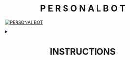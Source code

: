 <h1 align="center"> P E R S O N A L B O T </h1>

[![PERSONAL BOT](https://telegra.ph/file/331629d248354bcb945e0.jpg)](https://t.me/Furious_X_Y)


<details>
  <summary> <h1 align="center">INSTRUCTIONS</h1> </summary>

  - Read carefully
        
        - Fork at your own risk.
        
        - Owner will not be responsible for any kinds for ban due to bot.

        - You can host this project on heroku,  Zeet, Uffizi.

        - Please ask to owner before using codes.

<h3> DEPLOY TO HEROKU </h3>

<a href="https://dashboard.heroku.com/new?button-url=https%3A%2F%2Fgithub.com%2FFURIOUS-XY%2FPERSONAL-USERBOT&template=https%3A%2F%2Fgithub.com%2FFURIOUS-XY%2FPERSONAL-USERBOT" rel="nofollow" style="background-color: initial; box-sizing: border-box; color: #0366d6; text-decoration-line: none;"><img alt="Deploy" data-canonical-src="https://www.herokucdn.com/deploy/button.svg" src="https://camo.githubusercontent.com/83b0e95b38892b49184e07ad572c94c8038323fb/68747470733a2f2f7777772e6865726f6b7563646e2e636f6d2f6465706c6f792f627574746f6e2e737667" style="border-style: none; box-sizing: initial; max-width: 100%;" /></a></div>
</a>
